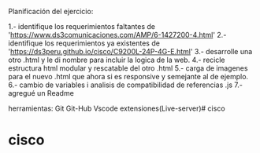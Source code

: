 Planificación del ejercicio:

1.- identifique los requerimientos faltantes de 'https://www.ds3comunicaciones.com/AMP/6-1427200-4.html'
2.- identifique los requerimientos ya existentes de 'https://ds3peru.github.io/cisco/C9200L-24P-4G-E.html'
3.- desarrolle una otro .html y le di nombre para incluir la logica de la web.
4.- recicle estructura html modular y rescatable del otro .html
5.- carga de imagenes para el nuevo .html que ahora si es responsive y semejante al de ejemplo.
6.- cambio de variables i analisis de compatibilidad de referencias .js
7.- agregué un Readme

herramientas:
Git 
Git-Hub
Vscode
extensiones(Live-server)# cisco
# cisco
